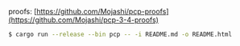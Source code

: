 proofs: [https://github.com/Mojashi/pcp-proofs](https://github.com/Mojashi/pcp-3-4-proofs)

```sh
$ cargo run --release --bin pcp -- -i README.md -o README.html
```